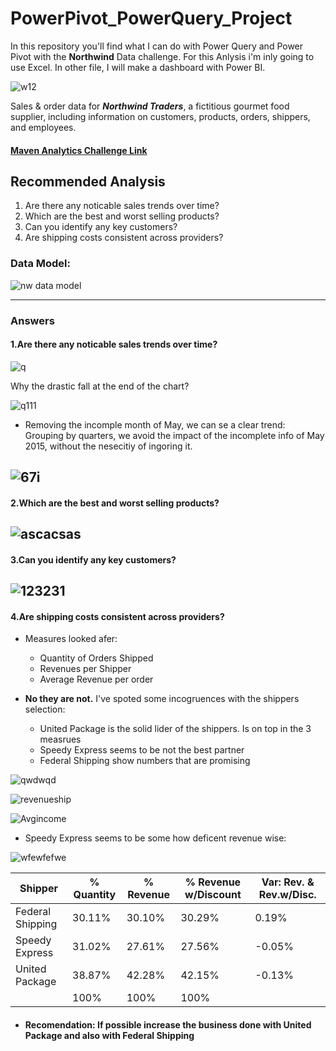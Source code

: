 # PowerPivot_PowerQuery_Project
In this repository you'll find what I can do with Power Query and Power Pivot with the **Northwind** Data challenge. For this Anlysis i'm inly going to use Excel. In other file, I will make a dashboard with Power BI. 

![w12](https://github.com/mfernandezcean/PowerPivot_PowerQuery_Project/assets/105746149/19fbff06-1460-4193-855a-d655a2984a1e)


Sales & order data for ***Northwind Traders***, a fictitious gourmet food supplier, including information on customers, products, orders, shippers, and employees.

#### [Maven Analytics Challenge Link](https://app.mavenanalytics.io/datasets)

## Recommended Analysis
 1.   Are there any noticable sales trends over time?
 2.   Which are the best and worst selling products?
 3.  Can you identify any key customers?
 4.   Are shipping costs consistent across providers?

### Data Model:

![nw data model](https://github.com/mfernandezcean/PowerPivot_PowerQuery_Project/assets/105746149/77be057b-fdfd-46ba-9a7e-552fe6e25bc9)

---
### Answers 
#### 1.Are there any noticable sales trends over time?

![q](https://github.com/mfernandezcean/PowerPivot_PowerQuery_Project/assets/105746149/40fa08fa-bddd-4ae1-9cf0-c45fde8cf9c5)

Why the drastic fall at the end of the chart?

![q111](https://github.com/mfernandezcean/PowerPivot_PowerQuery_Project/assets/105746149/a1f033bd-4888-4ba9-8de3-f0224ad20bb6)

 - Removing the incomple month of May, we can se a clear trend: Grouping by quarters, we avoid the impact of the incomplete info of May 2015, without the nesecitiy of ingoring it.


![67i](https://github.com/mfernandezcean/PowerPivot_PowerQuery_Project/assets/105746149/05200185-bba0-4e26-9d32-66165b0334af)
---
#### 2.Which are the best and worst selling products?

![ascacsas](https://github.com/mfernandezcean/PowerPivot_PowerQuery_Project/assets/105746149/e06d418f-a76e-43c6-bc4c-b9ab11f48ebd)
---
#### 3.Can you identify any key customers?

![123231](https://github.com/mfernandezcean/PowerPivot_PowerQuery_Project/assets/105746149/94bda7ed-f43a-4fd8-b7d3-b71bb856d2f7)
---
#### 4.Are shipping costs consistent across providers?
- Measures looked afer:
   - Quantity of Orders Shipped
   - Revenues per Shipper
   - Average Revenue per order

- **No they are not.** I've spoted some incogruences with the shippers selection:
   - United Package is the solid lider of the shippers. Is on top in the 3 measrues
   - Speedy Express seems to be not the best partner
   - Federal Shipping show numbers that are promising

![qwdwqd](https://github.com/mfernandezcean/PowerPivot_PowerQuery_Project/assets/105746149/50f2511d-a67a-412d-9139-33e55e932326)

![revenueship](https://github.com/mfernandezcean/PowerPivot_PowerQuery_Project/assets/105746149/f3c21c48-9f08-4611-9de5-0c4f606cff0e)

![Avgincome](https://github.com/mfernandezcean/PowerPivot_PowerQuery_Project/assets/105746149/f601d990-4dbf-45eb-adb8-ec8e86edccbf)

- Speedy Express seems to be some how deficent revenue wise:
  
![wfewfefwe](https://github.com/mfernandezcean/PowerPivot_PowerQuery_Project/assets/105746149/43b31d7c-1988-4dd0-9e67-d659374b7afe)


| Shipper |% Quantity  |% Revenue|% Revenue w/Discount| Var: Rev. & Rev.w/Disc.
|--|--|--|--|--|
|  Federal Shipping| 30.11%|30.10%|30.29%|0.19%
|Speedy Express|31.02%|27.61%|27.56%|-0.05%
|United Package|38.87%|42.28%|42.15%|-0.13%|
||100%|100%|100%

- #### Recomendation: If possible increase the business done with United Package and also with Federal Shipping
